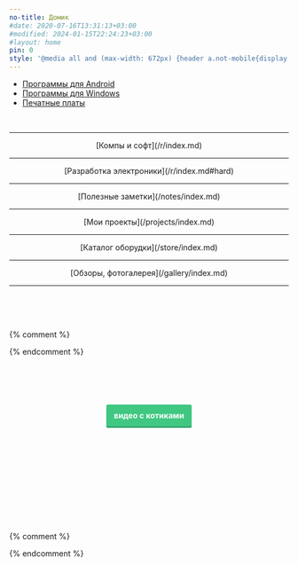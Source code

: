 ```yaml
---
no-title: Домик
#date: 2020-07-16T13:31:13+03:00
#modified: 2024-01-15T22:24:23+03:00
#layout: home
pin: 0
style: '@media all and (max-width: 672px) {header a.not-mobile{display: none;}}'
---
```


- [Программы для Android](/r/android.md)
- [Программы для Windows](/r/windows.md)
- [Печатные платы](/r/PCB.md)

<div style="text-align: center;">
<br>
<hr>
[Компы и софт](/r/index.md)
<hr>
[Разработка электроники](/r/index.md#hard)
<hr>
[Полезные заметки](/notes/index.md)
<hr>
[Мои проекты](/projects/index.md)
<hr>
[Каталог оборудки](/store/index.md)
<hr>
[Обзоры, фотогалерея](/gallery/index.md)
<hr>
<br>
<br>
<br>
</div>


{% comment %}
<!--
<header class="page-header" role="banner" markdown="0">
<h1 class="project-name">{{ page.title }}</h1>
<h2 class="project-tagline">Инфа об электронике и технике</h2>
	<div id="nav">
		<a href="{{ '/index.html' | relative_url }}" title="Домой" class="btn not-mobile">🏠</a>
		<a href="{{ '/r/' | relative_url }}" title="Хліб" class="btn">💛 Статьи</a>
		<a href="{{ '/projects/' | relative_url }}" title="Сіль" class="btn">💾 Проекты</a>
		<a href="{{ '/shop/' | relative_url }}" title="Вода" class="btn">😎 Железки</a>
		<a href="{{ '/blog/' | relative_url }}" title="Козацька їда" class="btn">🎮 Блог</a>
		<a href="{{ '/search' | relative_url }}" title="Поиск" class="btn">🔍</a>
	</div>
</header>

<main id="content" class="main-content" role="main" markdown="1">





<br><br>
<div style="text-align: center;">
<h2><strong>Передаем лайки за просмотр</strong></h2>
</div>
<br><br><br><br><br>
-->
{% endcomment %}


<style>
a.button7 {
  font-weight: 700;
  color: white;
  text-decoration: none;
  padding: .8em 1em calc(.8em + 3px);
  border-radius: 3px;
  background: rgb(64,199,129);
  box-shadow: 0 -3px rgb(53,167,110) inset;
  transition: 0.2s;
  line-height: 4;
  margin-left: 10px;
  margin-right: 10px;
} 
a.button7:hover { background: rgb(53, 167, 110); }
a.button7:active {
  background: rgb(33,147,90);
  box-shadow: 0 3px rgb(33,147,90) inset;
}
a.not_prefer{
  background: rgb(128 205 165);
}
</style>



<br><br><br>
<div style="text-align: center;">
<a class="button7" href="https://memcdn.t.me" title="мяу">видео&nbsp;с&nbsp;котиками</a>
</div>


<br><br><br><br><br><br><br><br><br>

{% comment %}
<!--
<footer class="site-footer" markdown="0">
<span class="site-footer-owner">
{{ site.copyright | default: "©" }}  <a href="/about">{{ site.github.owner_name }}</a>.
</span>
<span>Made with GitHub Pages
-->
<!-- <a href="{{ site.github.repository_url }}">GitHub Pages</a>-->
<!--
</span>
<div>
<a href="https://github.com/Feelcame/feelcame.github.io/tree/master" style="color: #cccccc47;">[edit]</a>
</div>
<br><br><br><br><br>
	
</footer>
</main>
-->
{% endcomment %}
